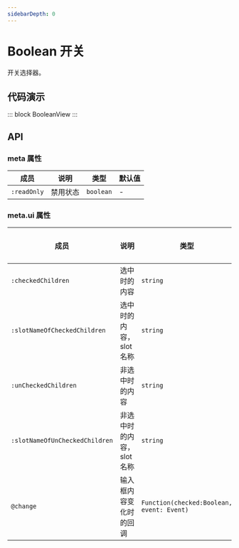 ```yaml
---
sidebarDepth: 0
---
```


# Boolean 开关

开关选择器。

## 代码演示

::: block
BooleanView
:::

## API

### meta 属性

| 成员        | 说明     | 类型      | 默认值 |
| ----------- | -------- | --------- | ------ |
| `:readOnly` | 禁用状态 | `boolean` | -      |

### meta.ui 属性

| 成员                           | 说明                      | 类型                                      | 默认值 |
| ------------------------------ | ------------------------- | ----------------------------------------- | ------ |
| `:checkedChildren`             | 选中时的内容              | `string`                                  | -      |
| `:slotNameOfCheckedChildren`   | 选中时的内容，slot 名称   | `string`                                  | -      |
| `:unCheckedChildren`           | 非选中时的内容            | `string`                                  | -      |
| `:slotNameOfUnCheckedChildren` | 非选中时的内容，slot 名称 | `string`                                  | -      |
| `@change`                      | 输入框内容变化时的回调    | `Function(checked:Boolean, event: Event)` | -      |
